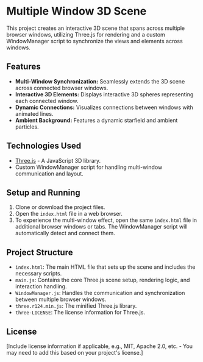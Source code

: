 # Multiple Window 3D Scene

This project creates an interactive 3D scene that spans across multiple browser windows, utilizing Three.js for rendering and a custom WindowManager script to synchronize the views and elements across windows.

## Features

*   **Multi-Window Synchronization:** Seamlessly extends the 3D scene across connected browser windows.
*   **Interactive 3D Elements:** Displays interactive 3D spheres representing each connected window.
*   **Dynamic Connections:** Visualizes connections between windows with animated lines.
*   **Ambient Background:** Features a dynamic starfield and ambient particles.

## Technologies Used

*   [Three.js](https://threejs.org/) - A JavaScript 3D library.
*   Custom WindowManager script for handling multi-window communication and layout.

## Setup and Running

1.  Clone or download the project files.
2.  Open the `index.html` file in a web browser.
3.  To experience the multi-window effect, open the same `index.html` file in additional browser windows or tabs. The WindowManager script will automatically detect and connect them.

## Project Structure

*   `index.html`: The main HTML file that sets up the scene and includes the necessary scripts.
*   `main.js`: Contains the core Three.js scene setup, rendering logic, and interaction handling.
*   `WindowManager.js`: Handles the communication and synchronization between multiple browser windows.
*   `three.r124.min.js`: The minified Three.js library.
*   `three-LICENSE`: The license information for Three.js.

## License

[Include license information if applicable, e.g., MIT, Apache 2.0, etc. - You may need to add this based on your project's license.]
